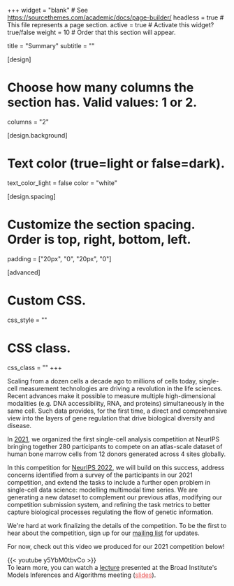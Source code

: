 +++
widget = "blank"  # See https://sourcethemes.com/academic/docs/page-builder/
headless = true  # This file represents a page section.
active = true  # Activate this widget? true/false
weight = 10  # Order that this section will appear.

title = "Summary"
subtitle = ""

[design]
  # Choose how many columns the section has. Valid values: 1 or 2.
  columns = "2"

[design.background]
  # Text color (true=light or false=dark).
  text_color_light = false
  color = "white"

[design.spacing]
  # Customize the section spacing. Order is top, right, bottom, left.
  padding = ["20px", "0", "20px", "0"]

[advanced]
 # Custom CSS.
 css_style = ""

 # CSS class.
 css_class = ""
+++

Scaling from a dozen cells a decade ago to millions of cells today, single-cell measurement technologies are driving a revolution in the life sciences. Recent advances make it possible to measure multiple high-dimensional modalities (e.g. DNA accessibility, RNA, and proteins) simultaneously in the same cell. Such data provides, for the first time, a direct and comprehensive view into the layers of gene regulation that drive biological diversity and disease.

In [2021](https://openproblems.bio/neurips_2021), we organized the first single-cell analysis competition at NeurIPS bringing together 280 participants to compete on an atlas-scale dataset of human bone marrow cells from 12 donors generated across 4 sites globally. 

In this competition for [NeurIPS 2022](https://neurips.cc/Conferences/2022/CompetitionTrack), we will build on this success, address concerns identified from a survey of the participants in our 2021 competition, and extend the tasks to include a further open problem in single-cell data science: modelling multimodal time series. We are generating a new dataset to complement our previous atlas, modifying our competition submission system, and refining the task metrics to better capture biological processes regulating the flow of genetic information.

We're hard at work finalizing the details of the competition. To be the first to hear about the competition, sign up for our [mailing list](https://docs.google.com/forms/d/e/1FAIpQLSe90Oky4-1b0HbdLsp5Yqo9juCd2mq-NlGHU9NHRW1ECok1xQ/viewform) for updates. 


For now, check out this video we produced for our 2021 competition below!

{{< youtube y5YbM0tbvCo >}}
<br>
To learn more, you can watch a [lecture](https://www.youtube.com/watch?v=ZXDILOyiy7A) presented at the Broad Institute's Models Inferences and Algorithms meeting (<a href="https://drive.google.com/file/d/1olW-WN-kHYuG15MSgAK3GUqNtMCPFBq3/view?usp=sharing" style="color: #EB5252;">slides</a>).
